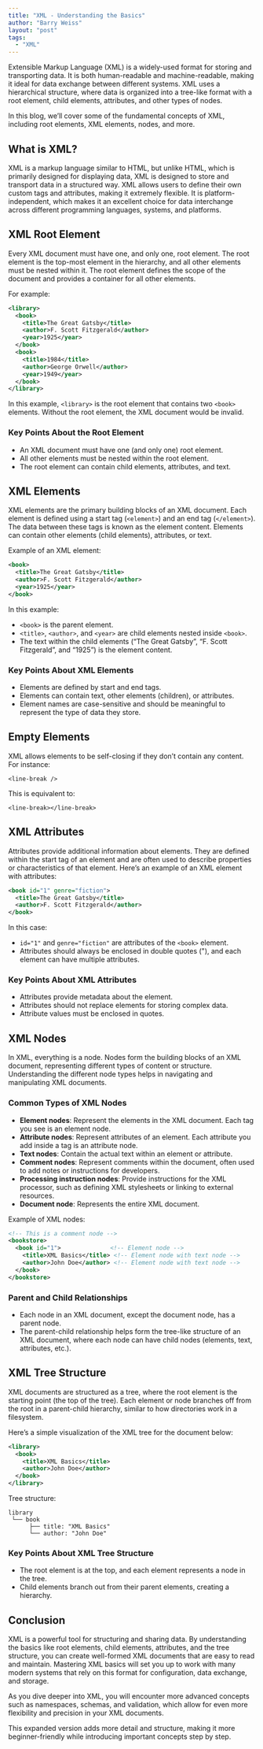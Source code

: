 ```yaml
---
title: "XML - Understanding the Basics"
author: "Barry Weiss"
layout: "post"
tags:
  - "XML"
---
```


Extensible Markup Language (XML) is a widely-used format for storing and transporting data. It is both human-readable and machine-readable, making it ideal for data exchange between different systems. XML uses a hierarchical structure, where data is organized into a tree-like format with a root element, child elements, attributes, and other types of nodes.

In this blog, we’ll cover some of the fundamental concepts of XML, including root elements, XML elements, nodes, and more.

## What is XML?

XML is a markup language similar to HTML, but unlike HTML, which is primarily designed for displaying data, XML is designed to store and transport data in a structured way. XML allows users to define their own custom tags and attributes, making it extremely flexible. It is platform-independent, which makes it an excellent choice for data interchange across different programming languages, systems, and platforms.

## XML Root Element

Every XML document must have one, and only one, root element. The root element is the top-most element in the hierarchy, and all other elements must be nested within it. The root element defines the scope of the document and provides a container for all other elements.

For example:

```xml
<library>
  <book>
    <title>The Great Gatsby</title>
    <author>F. Scott Fitzgerald</author>
    <year>1925</year>
  </book>
  <book>
    <title>1984</title>
    <author>George Orwell</author>
    <year>1949</year>
  </book>
</library>
```

In this example, `<library>` is the root element that contains two `<book>` elements. Without the root element, the XML document would be invalid.

### Key Points About the Root Element

- An XML document must have one (and only one) root element.
- All other elements must be nested within the root element.
- The root element can contain child elements, attributes, and text.

## XML Elements

XML elements are the primary building blocks of an XML document. Each element is defined using a start tag (`<element>`) and an end tag (`</element>`). The data between these tags is known as the element content. Elements can contain other elements (child elements), attributes, or text.

Example of an XML element:

```xml
<book>
  <title>The Great Gatsby</title>
  <author>F. Scott Fitzgerald</author>
  <year>1925</year>
</book>
```

In this example:

- `<book>` is the parent element.
- `<title>`, `<author>`, and `<year>` are child elements nested inside `<book>`.
- The text within the child elements (“The Great Gatsby”, “F. Scott Fitzgerald”, and “1925”) is the element content.

### Key Points About XML Elements

- Elements are defined by start and end tags.
- Elements can contain text, other elements (children), or attributes.
- Element names are case-sensitive and should be meaningful to represent the type of data they store.

## Empty Elements

XML allows elements to be self-closing if they don’t contain any content. For instance:

`<line-break />`

This is equivalent to:

`<line-break></line-break>`

## XML Attributes

Attributes provide additional information about elements. They are defined within the start tag of an element and are often used to describe properties or characteristics of that element. Here’s an example of an XML element with attributes:

```xml
<book id="1" genre="fiction">
  <title>The Great Gatsby</title>
  <author>F. Scott Fitzgerald</author>
</book>
```

In this case:

- `id="1"` and `genre="fiction"` are attributes of the `<book>` element.
- Attributes should always be enclosed in double quotes ("), and each element can have multiple attributes.

### Key Points About XML Attributes

- Attributes provide metadata about the element.
- Attributes should not replace elements for storing complex data.
- Attribute values must be enclosed in quotes.

## XML Nodes

In XML, everything is a node. Nodes form the building blocks of an XML document, representing different types of content or structure. Understanding the different node types helps in navigating and manipulating XML documents.

### Common Types of XML Nodes

- **Element nodes**: Represent the elements in the XML document. Each tag you see is an element node.
- **Attribute nodes**: Represent attributes of an element. Each attribute you add inside a tag is an attribute node.
- **Text nodes**: Contain the actual text within an element or attribute.
- **Comment nodes**: Represent comments within the document, often used to add notes or instructions for developers.
- **Processing instruction nodes**: Provide instructions for the XML processor, such as defining XML stylesheets or linking to external resources.
- **Document node**: Represents the entire XML document.

Example of XML nodes:

```xml
<!-- This is a comment node -->
<bookstore>
  <book id="1">              <!-- Element node -->
    <title>XML Basics</title> <!-- Element node with text node -->
    <author>John Doe</author> <!-- Element node with text node -->
  </book>
</bookstore>
```

### Parent and Child Relationships

- Each node in an XML document, except the document node, has a parent node.
- The parent-child relationship helps form the tree-like structure of an XML document, where each node can have child nodes (elements, text, attributes, etc.).

## XML Tree Structure

XML documents are structured as a tree, where the root element is the starting point (the top of the tree). Each element or node branches off from the root in a parent-child hierarchy, similar to how directories work in a filesystem.

Here’s a simple visualization of the XML tree for the document below:

```xml
<library>
  <book>
    <title>XML Basics</title>
    <author>John Doe</author>
  </book>
</library>
```

Tree structure:

```text
library
 └── book
      ├── title: "XML Basics"
      └── author: "John Doe"
```

### Key Points About XML Tree Structure

- The root element is at the top, and each element represents a node in the tree.
- Child elements branch out from their parent elements, creating a hierarchy.

## Conclusion

XML is a powerful tool for structuring and sharing data. By understanding the basics like root elements, child elements, attributes, and the tree structure, you can create well-formed XML documents that are easy to read and maintain. Mastering XML basics will set you up to work with many modern systems that rely on this format for configuration, data exchange, and storage.

As you dive deeper into XML, you will encounter more advanced concepts such as namespaces, schemas, and validation, which allow for even more flexibility and precision in your XML documents.

This expanded version adds more detail and structure, making it more beginner-friendly while introducing important concepts step by step.
